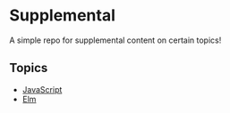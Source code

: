 # Supplemental

A simple repo for supplemental content on certain topics!

## Topics

- [JavaScript](https://github.com/dusty-learning/supplement/tree/master/JavaScript)
- [Elm](https://github.com/dusty-learning/supplement/tree/master/Elm)
